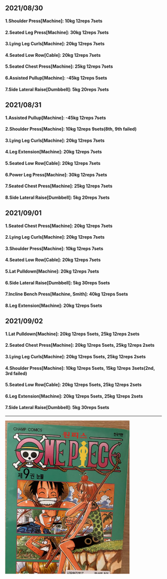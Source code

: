 ## 2021/08/30
#### 1.Shoulder Press\[Machine\]: 10kg 12reps 7sets
#### 2.Seated Leg Press\[Machine\]: 30kg 12reps 7sets
#### 3.Lying Leg Curls\[Machine\]: 20kg 12reps 7sets
#### 4.Seated Low Row\[Cable\]: 20kg 12reps 7sets
#### 5.Seated Chest Press\[Machine\]: 25kg 12reps 7sets
#### 6.Assisted Pullup\[Machine\]: -45kg 12reps 5sets
#### 7.Side Lateral Raise\[Dumbbell\]: 5kg 20reps 7sets

## 2021/08/31
#### 1.Assisted Pullup\[Machine\]: -45kg 12reps 7sets
#### 2.Shoulder Press\[Machine\]: 10kg 12reps 9sets(8th, 9th failed)
#### 3.Lying Leg Curls\[Machine\]: 20kg 12reps 7sets
#### 4.Leg Extension\[Machine\]: 20kg 12reps 7sets
#### 5.Seated Low Row\[Cable\]: 20kg 12reps 7sets
#### 6.Power Leg Press\[Machine\]: 30kg 12reps 7sets
#### 7.Seated Chest Press\[Machine\]: 25kg 12reps 7sets
#### 8.Side Lateral Raise\[Dumbbell\]: 5kg 20reps 7sets


## 2021/09/01
#### 1.Seated Chest Press\[Machine\]: 20kg 12reps 7sets
#### 2.Lying Leg Curls\[Machine\]: 20kg 12reps 7sets
#### 3.Shoulder Press\[Machine\]: 10kg 12reps 7sets
#### 4.Seated Low Row\[Cable\]: 20kg 12reps 7sets
#### 5.Lat Pulldown\[Machine\]: 20kg 12reps 7sets
#### 6.Side Lateral Raise\[Dumbbell\]: 5kg 30reps 5sets
#### 7.Incline Bench Press\[Machine, Smith\]: 40kg 12reps 5sets
#### 8.Leg Extension\[Machine\]: 20kg 12reps 5sets


## 2021/09/02
#### 1.Lat Pulldown\[Machine\]: 20kg 12reps 5sets, 25kg 12reps 2sets
#### 2.Seated Chest Press\[Machine\]: 20kg 12reps 5sets, 25kg 12reps 2sets
#### 3.Lying Leg Curls\[Machine\]: 20kg 12reps 5sets, 25kg 12reps 2sets
#### 4.Shoulder Press\[Machine\]: 10kg 12reps 5sets, 15kg 12reps 3sets(2nd, 3rd failed)
#### 5.Seated Low Row\[Cable\]: 20kg 12reps 5sets, 25kg 12reps 2sets
#### 6.Leg Extension\[Machine\]: 20kg 12reps 5sets, 25kg 12reps 2sets
#### 7.Side Lateral Raise\[Dumbbell\]: 5kg 30reps 5sets


---
<img src='../_resources/__009.png' width='400px' />
